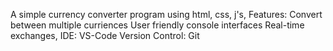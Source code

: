 A simple currency converter program using html, css, j's,
Features:
Convert between multiple curriences
User friendly console interfaces
Real-time exchanges,
IDE: VS-Code
Version Control: Git
